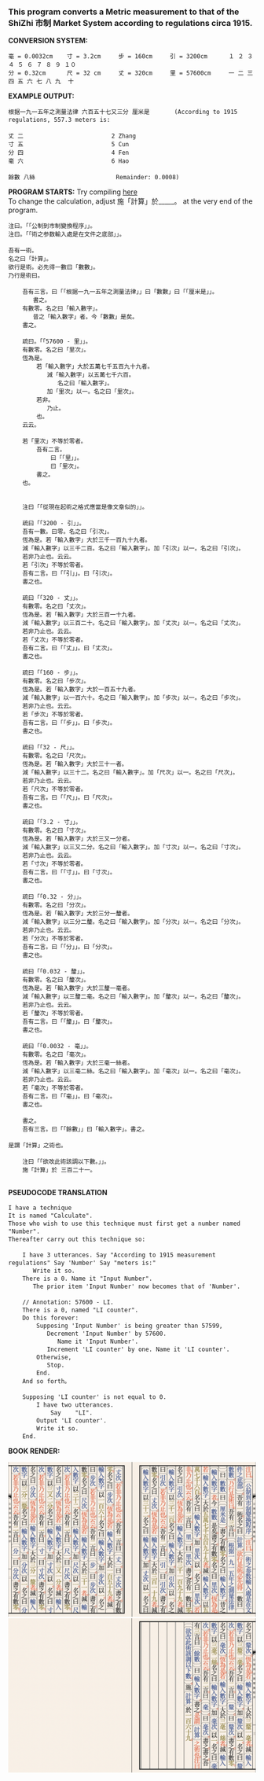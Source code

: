 ### This program converts a Metric measurement to that of the ShiZhi 市制 Market System according to regulations circa 1915. 
  

**CONVERSION SYSTEM:**

    毫 = 0.0032cm    寸 = 3.2cm     步 = 160cm     引 = 3200cm		１ ２ ３ ４ ５ ６ ７ ８ ９ １０
    分 = 0.32cm      尺 = 32 cm     丈 = 320cm     里 = 57600cm		一 二 三 四 五 六 七 八 九  十
    
    
**EXAMPLE OUTPUT:** 
```
根据一九一五年之測量法律 六百五十七又三分 厘米是	   	(According to 1915 regulations, 557.3 meters is:
		
丈 二							2 Zhang
寸 五							5 Cun
分 四							4 Fen
毫 六							6 Hao
		
餘數 八絲						Remainder: 0.0008)
```
 
**PROGRAM STARTS:**
Try compiling [here](https://ide.wy-lang.org)   
To change the calculation, adjust 施「計算」於_____。 at the very end of the program.   
```
注曰。「「公制到市制變換程序」」。
注曰。「「術之参数輸入處是在文件之底部」」。

吾有一術。
名之曰「計算」。
欲行是術。必先得一數曰「數數」。
乃行是術曰。
	
	吾有三言。曰「「根据一九一五年之測量法律」」曰「數數」曰「「厘米是」」。
	   書之。
	有數零。名之曰「輸入數字」。				
	   昔之「輸入數字」者。今「數數」是矣。					
	書之。
	
	疏曰。「「57600 - 里」」。
	有數零。名之曰「里次」。
	恆為是。
	    若「輸入數字」大於五萬七千五百九十九者。
	       減「輸入數字」以五萬七千六百。		
	          名之曰「輸入數字」。
	       加「里次」以一。名之曰「里次」。				 
	    若非。
	       乃止。
	    也。
	云云。
	
	若「里次」不等於零者。
	    吾有二言。
	        曰「「里」」。
	        曰「里次」。
	    書之。
	也。


	注曰「「從現在起術之格式應當是像文章似的」」。

	疏曰「「3200 - 引」」。
	吾有一數。曰零。名之曰「引次」。
	恆為是。若「輸入數字」大於三千一百九十九者。
	減「輸入數字」以三千二百。名之曰「輸入數字」。加「引次」以一。名之曰「引次」。
	若非乃止也。云云。
	若「引次」不等於零者。
	吾有二言。曰「「引」」。曰「引次」。
	書之也。	
		
	疏曰「「320 - 丈」」。
	有數零。名之曰「丈次」。
	恆為是。若「輸入數字」大於三百一十九者。
	減「輸入數字」以三百二十。名之曰「輸入數字」。加「丈次」以一。名之曰「丈次」。		
	若非乃止也。云云。
	若「丈次」不等於零者。
	吾有二言。曰「「丈」」。曰「丈次」。
	書之也。

	疏曰「「160 - 步」」。
	有數零。名之曰「步次」。							
	恆為是。若「輸入數字」大於一百五十九者。
	減「輸入數字」以一百六十。名之曰「輸入數字」。加「步次」以一。名之曰「步次」。		
	若非乃止也。云云。	
	若「步次」不等於零者。
	吾有二言。曰「「步」」。曰「步次」。
	書之也。

	疏曰「「32 - 尺」」。
	有數零。名之曰「尺次」。
	恆為是。若「輸入數字」大於三十一者。
	減「輸入數字」以三十二。名之曰「輸入數字」。加「尺次」以一。名之曰「尺次」。		
	若非乃止也。云云。
	若「尺次」不等於零者。
	吾有二言。曰「「尺」」。曰「尺次」。
	書之也。

	疏曰「「3.2 - 寸」」。
	有數零。名之曰「寸次」。
	恆為是。若「輸入數字」大於三又一分者。
	減「輸入數字」以三又二分。名之曰「輸入數字」。加「寸次」以一。名之曰「寸次」。		
	若非乃止也。云云。
	若「寸次」不等於零者。
	吾有二言。曰「「寸」」。曰「寸次」。
	書之也。

	疏曰「「0.32 - 分」」。				
	有數零。名之曰「分次」。
	恆為是。若「輸入數字」大於三分一釐者。
	減「輸入數字」以三分二釐。名之曰「輸入數字」。加「分次」以一。名之曰「分次」。		
	若非乃止也。云云。
	若「分次」不等於零者。
	吾有二言。曰「「分」」。曰「分次」。
	書之也。

	疏曰「「0.032 - 釐」」。
	有數零。名之曰「釐次」。
	恆為是。若「輸入數字」大於三釐一毫者。
	減「輸入數字」以三釐二毫。名之曰「輸入數字」。加「釐次」以一。名之曰「釐次」。		
	若非乃止也。云云。	
	若「釐次」不等於零者。
	吾有二言。曰「「釐」」。曰「釐次」。
	書之也。

	疏曰「「0.0032 - 毫」」。
	有數零。名之曰「毫次」。
	恆為是。若「輸入數字」大於三毫一絲者。
	減「輸入數字」以三毫二絲。名之曰「輸入數字」。加「毫次」以一。名之曰「毫次」。		
	若非乃止也。云云。
	若「毫次」不等於零者。
	吾有二言。曰「「毫」」。曰「毫次」。
	書之也。

	書之。	
	吾有三言。曰「「餘數」」曰「輸入數字」。書之。

是謂「計算」之術也。

	注曰「「欲改此術該調以下數。」」。
	施「計算」於 三百二十一。


```

**PSEUDOCODE TRANSLATION**
```
I have a technique
It is named "Calculate". 
Those who wish to use this technique must first get a number named "Number". 
Thereafter carry out this technique so:
	
	I have 3 utterances. Say "According to 1915 measurement regulations" Say 'Number' Say "meters is:"
	   Write it so.
	There is a 0. Name it "Input Number".
	   The prior item 'Input Number' now becomes that of 'Number'.
	
	// Annotation: 57600 - LI.
	There is a 0, named "LI counter".
	Do this forever:
	    Supposing 'Input Number' is being greater than 57599,
	       Decrement 'Input Number' by 57600.
	          Name it 'Input Number'.
	       Increment 'LI counter' by one. Name it 'LI counter'.
	    Otherwise,
	       Stop.
	    End.
	And so forth。
	
	Supposing 'LI counter' is not equal to 0.
	    I have two utterances.
	        Say    "LI".
		Output 'LI counter'.
	    Write it so.
	End.
```
  
**BOOK RENDER:**   

![](.wy_FILES/converter1.png)
![](.wy_FILES/converter2.png)
